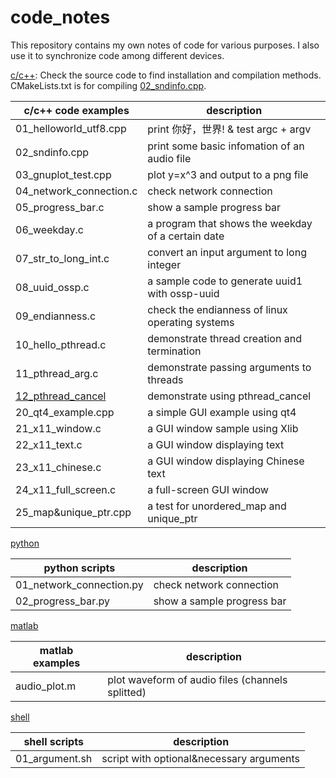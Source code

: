 # code_notes
This repository contains my own notes of code for various purposes.
I also use it to synchronize code among different devices.

[c/c++](./c\&c++): Check the source code to find installation and 
compilation methods. CMakeLists.txt is for compiling 
[02_sndinfo.cpp](./c\&c++/02_sndinfo.cpp).

c/c++ code examples | description
---|---
01_helloworld_utf8.cpp | print 你好，世界! & test argc + argv
02_sndinfo.cpp | print some basic infomation of an audio file
03_gnuplot_test.cpp | plot y=x^3 and output to a png file
04_network_connection.c | check network connection
05_progress_bar.c | show a sample progress bar
06_weekday.c | a program that shows the weekday of a certain date
07_str_to_long_int.c | convert an input argument to long integer
08_uuid_ossp.c | a sample code to generate uuid1 with ossp-uuid
09_endianness.c | check the endianness of linux operating systems
10_hello_pthread.c | demonstrate thread creation and termination
11_pthread_arg.c | demonstrate passing arguments to threads
[12_pthread_cancel](https://github.com/Parchilor/pthread_cancel.git) | demonstrate using pthread_cancel
20_qt4_example.cpp | a simple GUI example using qt4
21_x11_window.c | a GUI window sample using Xlib
22_x11_text.c | a GUI window displaying text
23_x11_chinese.c | a GUI window displaying Chinese text
24_x11_full_screen.c | a full-screen GUI window
25_map\&unique_ptr.cpp | a test for unordered_map and unique_ptr

[python](./python)

python scripts | description
---|---
01_network_connection.py | check network connection
02_progress_bar.py | show a sample progress bar

[matlab](./matlab)

matlab examples | description
---|---
audio_plot.m | plot waveform of audio files (channels splitted)

[shell](./shell)

shell scripts | description
---|---
01_argument.sh | script with optional\&necessary arguments

